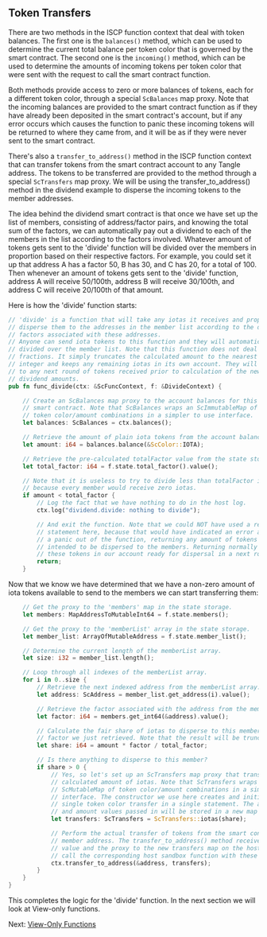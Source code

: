## Token Transfers

There are two methods in the ISCP function context that deal with token
balances. The first one is the `balances()` method, which can be used to
determine the current total balance per token color that is governed by the
smart contract. The second one is the `incoming()` method, which can be used to
determine the amounts of incoming tokens per token color that were sent with the
request to call the smart contract function.

Both methods provide access to zero or more balances of tokens, each for a
different token color, through a special `ScBalances` map proxy. Note that the
incoming balances are provided to the smart contract function as if they have
already been deposited in the smart contract's account, but if any error occurs
which causes the function to panic these incoming tokens will be returned to
where they came from, and it will be as if they were never sent to the smart
contract.

There's also a `transfer_to_address()` method in the ISCP function context that
can transfer tokens from the smart contract account to any Tangle address. The
tokens to be transferred are provided to the method through a special
`ScTransfers` map proxy. We will be using the transfer_to_address() method in
the dividend example to disperse the incoming tokens to the member addresses.

The idea behind the dividend smart contract is that once we have set up the list
of members, consisting of address/factor pairs, and knowing the total sum of the
factors, we can automatically pay out a dividend to each of the members in the
list according to the factors involved. Whatever amount of tokens gets sent to
the 'divide' function will be divided over the members in proportion based on
their respective factors. For example, you could set it up that address A has a
factor 50, B has 30, and C has 20, for a total of 100. Then whenever an amount
of tokens gets sent to the 'divide' function, address A will receive 50/100th,
address B will receive 30/100th, and address C will receive 20/100th of that
amount.

Here is how the 'divide' function starts:

```rust
// 'divide' is a function that will take any iotas it receives and properly
// disperse them to the addresses in the member list according to the dispersion
// factors associated with these addresses.
// Anyone can send iota tokens to this function and they will automatically be
// divided over the member list. Note that this function does not deal with
// fractions. It simply truncates the calculated amount to the nearest lower
// integer and keeps any remaining iotas in its own account. They will be added
// to any next round of tokens received prior to calculation of the new
// dividend amounts.
pub fn func_divide(ctx: &ScFuncContext, f: &DivideContext) {

    // Create an ScBalances map proxy to the account balances for this
    // smart contract. Note that ScBalances wraps an ScImmutableMap of
    // token color/amount combinations in a simpler to use interface.
    let balances: ScBalances = ctx.balances();

    // Retrieve the amount of plain iota tokens from the account balance.
    let amount: i64 = balances.balance(&ScColor::IOTA);

    // Retrieve the pre-calculated totalFactor value from the state storage.
    let total_factor: i64 = f.state.total_factor().value();

    // Note that it is useless to try to divide less than totalFactor iotas
    // because every member would receive zero iotas.
    if amount < total_factor {
        // Log the fact that we have nothing to do in the host log.
        ctx.log("dividend.divide: nothing to divide");

        // And exit the function. Note that we could NOT have used a require()
        // statement here, because that would have indicated an error and caused
        // a panic out of the function, returning any amount of tokens that was
        // intended to be dispersed to the members. Returning normally will keep
        // these tokens in our account ready for dispersal in a next round.
        return;
    }
```

Now that we know we have determined that we have a non-zero amount of iota
tokens available to send to the members we can start transferring them:

```rust
    // Get the proxy to the 'members' map in the state storage.
    let members: MapAddressToMutableInt64 = f.state.members();

    // Get the proxy to the 'memberList' array in the state storage.
    let member_list: ArrayOfMutableAddress = f.state.member_list();

    // Determine the current length of the memberList array.
    let size: i32 = member_list.length();

    // Loop through all indexes of the memberList array.
    for i in 0..size {
        // Retrieve the next indexed address from the memberList array.
        let address: ScAddress = member_list.get_address(i).value();

        // Retrieve the factor associated with the address from the members map.
        let factor: i64 = members.get_int64(&address).value();

        // Calculate the fair share of iotas to disperse to this member based on the
        // factor we just retrieved. Note that the result will be truncated.
        let share: i64 = amount * factor / total_factor;

        // Is there anything to disperse to this member?
        if share > 0 {
            // Yes, so let's set up an ScTransfers map proxy that transfers the
            // calculated amount of iotas. Note that ScTransfers wraps an
            // ScMutableMap of token color/amount combinations in a simpler to use
            // interface. The constructor we use here creates and initializes a
            // single token color transfer in a single statement. The actual color
            // and amount values passed in will be stored in a new map on the host.
            let transfers: ScTransfers = ScTransfers::iotas(share);

            // Perform the actual transfer of tokens from the smart contract to the
            // member address. The transfer_to_address() method receives the address
            // value and the proxy to the new transfers map on the host, and will
            // call the corresponding host sandbox function with these values.
            ctx.transfer_to_address(&address, transfers);
        }
    }
}
```

This completes the logic for the 'divide' function. In the next section we will
look at View-only functions.

Next: [View-Only Functions](Views.md)
